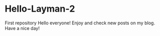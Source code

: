 # Hello-Layman-2
First repository
Hello everyone!
Enjoy and check new posts on my blog.
Have a nice day!
